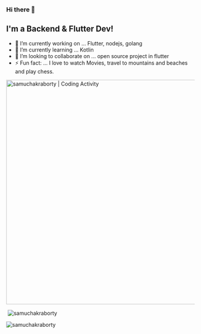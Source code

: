### Hi there 👋


<!-- **samuchakraborty/samuchakraborty** is a ✨ _special_ ✨ repository because its `README.md` (this file) appears on your GitHub profile. -->

## I'm a Backend & Flutter Dev!

- 🔭 I’m currently working on ... Flutter, nodejs, golang
- 🌱 I’m currently learning ... Kotlin
- 👯 I’m looking to collaborate on ... open source project in flutter
- ⚡ Fun fact: ... I love to watch Movies, travel to mountains and beaches and play chess. 


<img align="center" width="600px" alt="samuchakraborty | Coding Activity" src="https://wakatime.com/share/@8b6e1d8b-6289-4fd9-b140-8478e0a2b790/ba954798-8ce0-4ed0-a582-d780ddac8c1f.svg" />

<p>&nbsp;<img align="center" src="https://github-readme-stats.vercel.app/api?username=samuchakraborty&show_icons=true&theme=cobalt&title_color=3cb480&locale=en" alt="samuchakraborty" /></p>

<p><img align="left" src="https://github-readme-stats.vercel.app/api/top-langs?username=samuchakraborty&show_icons=true&theme=cobalt&title_color=3cb480&locale=en&layout=compact" alt="samuchakraborty" /></p>
